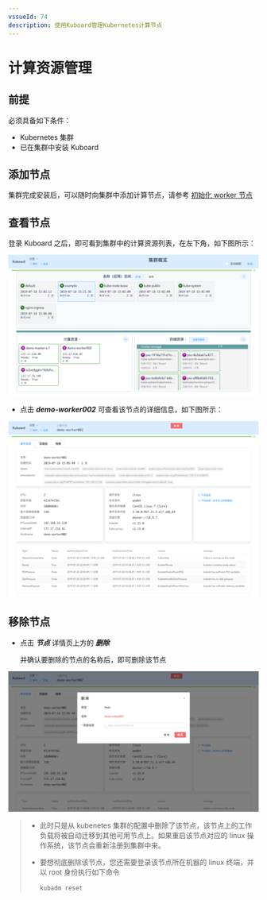 ```yaml
---
vssueId: 74
description: 使用Kuboard管理Kubernetes计算节点
---
```


# 计算资源管理

## 前提

必须具备如下条件：

* Kubernetes 集群
* 已在集群中安装 Kuboard

## 添加节点

集群完成安装后，可以随时向集群中添加计算节点，请参考 [初始化 worker 节点](/install/install-k8s.html#初始化-worker节点)



## 查看节点

登录 Kuboard 之后，即可看到集群中的计算资源列表，在左下角，如下图所示：

![Kubernetes教程：Kuboard集群概览页](./computing.assets/image-20190720224950653.png)



* 点击 ***demo-worker002*** 可查看该节点的详细信息，如下图所示：

![Kubernetes教程：Kuboard节点详情页](./computing.assets/image-20190720225123111.png)



## 移除节点

* 点击 ***节点*** 详情页上方的 ***删除***

  并确认要删除的节点的名称后，即可删除该节点

![Kubernetes教程：Kuboard移除节点](./computing.assets/image-20190720225222622.png)



> * 此时只是从 kubenetes 集群的配置中删除了该节点，该节点上的工作负载将被自动迁移到其他可用节点上。如果重启该节点对应的 linux 操作系统，该节点会重新注册到集群中来。
>
> * 要想彻底删除该节点，您还需要登录该节点所在机器的 linux 终端，并以 root 身份执行如下命令
>
>   ```bash
>   kubadm reset
>   ```
>
>   
